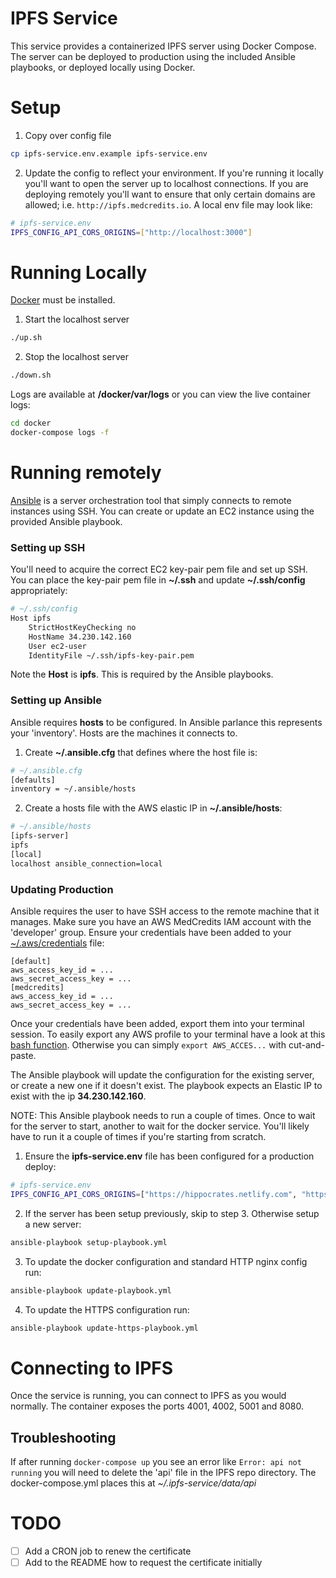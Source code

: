 # IPFS Service

This service provides a containerized IPFS server using Docker Compose.  The server can be deployed to production using the included Ansible playbooks, or deployed locally using Docker.

# Setup

1. Copy over config file
```bash
cp ipfs-service.env.example ipfs-service.env
```
2. Update the config to reflect your environment.  If you're running it locally you'll want to open the server up to localhost connections.  If you are deploying remotely you'll want to ensure that only certain domains are allowed; i.e. `http://ipfs.medcredits.io`.  A local env file may look like:
```bash
# ipfs-service.env
IPFS_CONFIG_API_CORS_ORIGINS=["http://localhost:3000"]
```

# Running Locally

[Docker](https://www.docker.com/) must be installed.

1. Start the localhost server
```bash
./up.sh
```
2. Stop the localhost server
```bash
./down.sh
```

Logs are available at **/docker/var/logs** or you can view the live container logs:

```bash
cd docker
docker-compose logs -f
```

# Running remotely

[Ansible](https://docs.ansible.com/ansible/latest/installation_guide/intro_installation.html) is a server orchestration tool that simply connects to remote instances using SSH.  You can create or update an EC2 instance using the provided Ansible playbook.

### Setting up SSH

You'll need to acquire the correct EC2 key-pair pem file and set up SSH.  You can place the key-pair pem file in **~/.ssh** and update **~/.ssh/config** appropriately:

```bash
# ~/.ssh/config
Host ipfs
	StrictHostKeyChecking no
	HostName 34.230.142.160
	User ec2-user
	IdentityFile ~/.ssh/ipfs-key-pair.pem
```

Note the **Host** is **ipfs**.  This is required by the Ansible playbooks.

### Setting up Ansible

Ansible requires **hosts** to be configured.  In Ansible parlance this represents your 'inventory'.  Hosts are the machines it connects to.

1. Create **~/.ansible.cfg** that defines where the host file is:
```bash
# ~/.ansible.cfg
[defaults]
inventory = ~/.ansible/hosts
```
2. Create a hosts file with the AWS elastic IP in **~/.ansible/hosts**:
```bash
# ~/.ansible/hosts
[ipfs-server]
ipfs
[local]
localhost ansible_connection=local
```

### Updating Production

Ansible requires the user to have SSH access to the remote machine that it manages.  Make sure you have an AWS MedCredits IAM account with the 'developer' group.  Ensure your credentials have been added to your [~/.aws/credentials](https://docs.aws.amazon.com/cli/latest/userguide/cli-config-files.html) file:

```
[default]
aws_access_key_id = ...
aws_secret_access_key = ...
[medcredits]
aws_access_key_id = ...
aws_secret_access_key = ...
```

Once your credentials have been added, export them into your terminal session.  To easily export any AWS profile to your terminal have a look at this [bash function](https://gist.github.com/asselstine/631eebb5bc2a8b59328e506a1f51f57a).  Otherwise you can simply `export AWS_ACCES...` with cut-and-paste.

The Ansible playbook will update the configuration for the existing server, or create a new one if it doesn't exist.  The playbook expects an Elastic IP to exist with the ip **34.230.142.160**.

NOTE: This Ansible playbook needs to run a couple of times.  Once to wait for the server to start, another to wait for the docker service.  You'll likely have to run it a couple of times if you're starting from scratch.

1. Ensure the **ipfs-service.env** file has been configured for a production deploy:
```bash
# ipfs-service.env
IPFS_CONFIG_API_CORS_ORIGINS=["https://hippocrates.netlify.com", "https://app.medcredits.io"]
```
2. If the server has been setup previously, skip to step 3.  Otherwise setup a new server:
```bash
ansible-playbook setup-playbook.yml
```
3. To update the docker configuration and standard HTTP nginx config run:
```bash
ansible-playbook update-playbook.yml
```
4. To update the HTTPS configuration run:
```bash
ansible-playbook update-https-playbook.yml
```

# Connecting to IPFS

Once the service is running, you can connect to IPFS as you would normally.  The container exposes the ports 4001, 4002, 5001 and 8080.

## Troubleshooting

If after running `docker-compose up` you see an error like `Error: api not running` you will need to delete
the 'api' file in the IPFS repo directory.  The docker-compose.yml places this at *~/.ipfs-service/data/api*

# TODO

- [ ] Add a CRON job to renew the certificate
- [ ] Add to the README how to request the certificate initially
